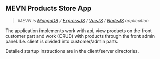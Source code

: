 ## MEVN Products Store App 

> _MEVN is [MongoDB](https://www.mongodb.com/) / [ExpressJS](https://expressjs.com/) / [VueJS](https://vuejs.org/) / [NodeJS](https://nodejs.org/) application_ 

The application implements work with api, view products on the front customer part and work (CRUD) with products through the front admin panel. I.e. client is divided into customer/admin parts.

Detailed startup instructions are in the client/server directories.